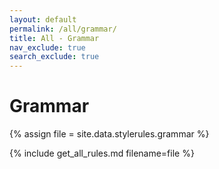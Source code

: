 ```yaml
---
layout: default
permalink: /all/grammar/
title: All - Grammar
nav_exclude: true
search_exclude: true
---
```

# Grammar
{% assign file = site.data.stylerules.grammar %}

{% include get_all_rules.md filename=file %}